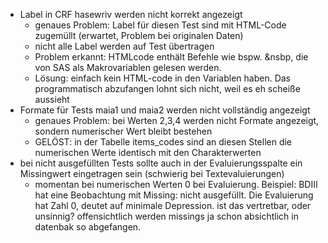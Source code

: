 - Label in CRF hasewriv werden nicht korrekt angezeigt
    - genaues Problem: Label für diesen Test sind mit HTML-Code zugemüllt (erwartet, Problem bei originalen Daten)
    - nicht alle Label werden auf Test übertragen
    - Problem erkannt: HTMLcode enthält Befehle wie bspw. &nsbp, die von SAS als Makrovariablen gelesen werden.
    - Lösung: einfach kein HTML-code in den Variablen haben. Das programmatisch abzufangen lohnt sich nicht, weil es eh scheiße aussieht
- Formate für Tests  maia1 und maia2 werden nicht vollständig angezeigt
    -  genaues Problem: bei Werten 2,3,4 werden nicht Formate angezeigt, sondern numerischer Wert bleibt bestehen
    - GELÖST: in der Tabelle items_codes sind an diesen Stellen die numerischen Werte identisch mit den Charakterwerten
- bei nicht ausgefüllten Tests sollte auch in der Evaluierungsspalte ein Missingwert eingetragen sein (schwierig bei Textevaluierungen)
    - momentan bei numerischen Werten 0 bei Evaluierung. Beispiel: BDIII hat eine Beobachtung mit Missing: nicht ausgefüllt. Die Evaluierung hat Zahl 0, deutet auf minimale Depression. ist das vertretbar, oder unsinnig?
      offensichtlich werden missings ja schon absichtlich in datenbak so abgefangen.
